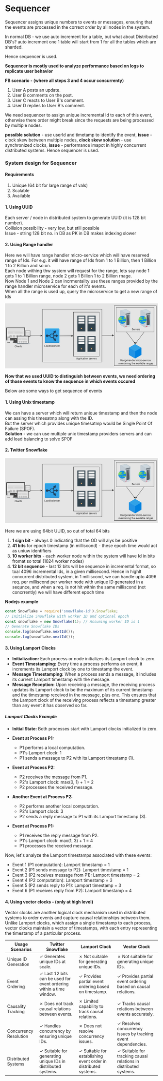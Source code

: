 # Sequencer

Sequencer assigns unique numbers to events or messages, ensuring that the events are processed in the correct order by all nodes in the system.

In normal DB - we use auto increment for a table, but what about Distributed DB's? auto increment one 1 table will start from 1 for all the tables which are sharded.  

Hence sequencer is used. 

**Sequencer is mostly used to analyze performance based on logs to replicate user behavior** 

**FB scenario - (where all steps 3 and 4 occur concurrenty)**  

1. User A posts an update.
2. User B comments on the post.
3. User C reacts to User B's comment.
4. User D replies to User B's comment.

We need sequencer to assign unique incremental Id to each of this event, otherwise there order might break since the requests are being processed by multiple nodes.

**possible solution** - use userId and timetamp to identify the event, **issue** - clock skew between multiple nodes, **clock skew solution** - use synchronized clocks, **issue** - performance imapct in highly concurrent distributed systems. Hence sequencer is used.

### System design for Sequencer

#### Requirements

1. Unique (64 bit for large range of vals)
2. Scalable
3. Available

#### 1. Using UUID

Each server / node in distributed system to generate UUID (it is 128 bit number).  
Collision possibility - very low, but still possible  
Issue - string 128 bit no. in DB as PK in DB makes indexing slower

#### 2. Using Range handler

Here we will have range handler micro-service which will have reserved range of Ids. For e.g. it will have range of Ids from 1 to 1 Billion, then 1 Billion 1 to 2 Billion and so on.  
Each node withing thw system will request for the range, lets say node 1 gets 1 to 1 Billion range, node 2 gets 1 Billion 1 to 2 Billion rnage.  
Now Node 1 and Node 2 can incrmentallty use these ranges provided by the range handler microservice for each of it's events.  
When all the range is used up, query the microservice to get a new range of Ids

![alt text](PNG/seq1.PNG "Title")  


**Now that we used UUID to distinguish between events, we need ordering of those events to know the sequence in which events occured**

Below are some ways to get sequence of events

#### 1. Using Unix timestamp

We can have a server which will return unique timestamp and then the node can assing this timesatmp along with the ID.  
But the server which provides unique timesatmp would be Single Point Of Failure (SPOF).  
**Solution** - we can use multiple unix timestamp providers servers and can add load balancing to solve SPOF

#### 2. Twitter Snowflake

![alt text](PNG/seq1.PNG "Title")  

Here we are using 64bit UUID, so out of total 64 bits  

1. **1 sign bit** - always 0 indicating that the OD will alys be positive
2. **41 bits** for epoch timestamp (in milliscond) - these epoch time would act as uniuw identifiers
3. **10 worker bits** - each worker node within the system will have Id in bits fromat so total (1024 worker nodes)
4. **12 bit sequence** - last 12 bits will be sequence in incremental format, so toal 4096 incremental Ids, in a given millisecond. Hence in highlt concurrent distributed system, in 1 milliscond, we can handle upto 4096 req. per milliscond per worker node with unique ID generated in a sequnce, and when a req. is not hit within the same milliscond (not concrrently) we will have different epoch time 

**Nodejs example**

```javascript
const Snowflake = require('snowflake-id').Snowflake;
// Initialize Snowflake with worker ID and optional epoch
const snowflake = new Snowflake(1); // Assuming worker ID is 1
// Generate Snowflake IDs
console.log(snowflake.nextId());
console.log(snowflake.nextId());
```

#### 3. Using Lamport Clocks 

- **Initialization:** Each process or node initializes its Lamport clock to zero.
- **Event Timestamping:** Every time a process performs an event, it increments its Lamport clock by one to timestamp the event.
- **Message Timestamping:** When a process sends a message, it includes its current Lamport timestamp with the message.
- **Message Reception:** Upon receiving a message, the receiving process updates its Lamport clock to be the maximum of its current timestamp and the timestamp received in the message, plus one. This ensures that the Lamport clock of the receiving process reflects a timestamp greater than any event it has observed so far.

##### Lamport Clocks Example

- **Initial State:** Both processes start with Lamport clocks initialized to zero.

- **Event at Process P1:**
  - P1 performs a local computation.
  - P1's Lamport clock: 1
  - P1 sends a message to P2 with its Lamport timestamp (1).
  
- **Event at Process P2:**
  - P2 receives the message from P1.
  - P2's Lamport clock: max(0, 1) + 1 = 2
  - P2 processes the received message.
  
- **Another Event at Process P2:**
  - P2 performs another local computation.
  - P2's Lamport clock: 3
  - P2 sends a reply message to P1 with its Lamport timestamp (3).
  
- **Event at Process P1:**
  - P1 receives the reply message from P2.
  - P1's Lamport clock: max(1, 3) + 1 = 4
  - P1 processes the received message.

Now, let's analyze the Lamport timestamps associated with these events:

- Event 1 (P1 computation): Lamport timestamp = 1
- Event 2 (P1 sends message to P2): Lamport timestamp = 1
- Event 3 (P2 receives message from P1): Lamport timestamp = 2
- Event 4 (P2 computation): Lamport timestamp = 3
- Event 5 (P2 sends reply to P1): Lamport timestamp = 3
- Event 6 (P1 receives reply from P2): Lamport timestamp = 4

#### 4. Using vector clocks - (only at high level)  

Vector clocks are another logical clock mechanism used in distributed systems to order events and capture causal relationships between them. Unlike Lamport clocks, which assign a single timestamp to each process, vector clocks maintain a vector of timestamps, with each entry representing the timestamp of a particular process.

| Usage Scenarios                | Twitter Snowflake                                          | Lamport Clock                                               | Vector Clock                                                |
|--------------------------------|------------------------------------------------------------|-------------------------------------------------------------|-------------------------------------------------------------|
| Unique ID Generation           | ✓ Generates unique IDs at scale.                          | ✗ Not suitable for generating unique IDs.                   | ✗ Not suitable for generating unique IDs.                   |
| Event Ordering                 | ✓ Last 12 bits can be used for event ordering within a time window. | ✓ Provides partial event ordering based on timestamp.       | ✓ Provides partial event ordering based on causal relations.|
| Causality Tracking             | ✗ Does not track causal relations between events.         | ✗ Limited capability to track causal relations.             | ✓ Tracks causal relations between events accurately.       |
| Concurrency Resolution         | ✓ Handles concurrency by ensuring unique IDs.             | ✗ Does not resolve concurrency issues.                     | ✓ Resolves concurrency issues by tracking event dependencies.|
| Distributed Systems            | ✓ Suitable for generating unique IDs in distributed systems. | ✓ Suitable for establishing event order in distributed systems. | ✓ Suitable for tracking causal relations in distributed systems.|

